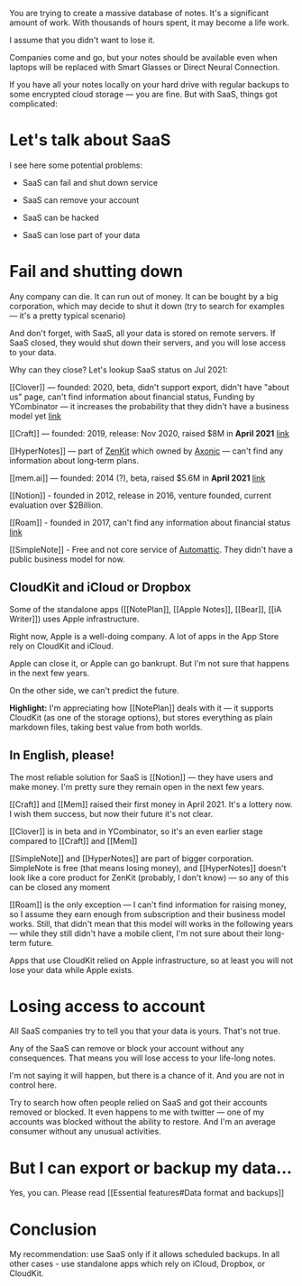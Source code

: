 You are trying to create a massive database of notes. It's a significant amount of work. With thousands of hours spent, it may become a life work. 

  

I assume that you didn't want to lose it. 

  

Companies come and go, but your notes should be available even when laptops will be replaced with Smart Glasses or Direct Neural Connection.

  

If you have all your notes locally on your hard drive with regular backups to some encrypted cloud storage — you are fine. But with SaaS, things got complicated:

  

# Let's talk about SaaS

  

I see here some potential problems: 

  

- SaaS can fail and shut down service

- SaaS can remove your account

- SaaS can be hacked

- SaaS can lose part of your data

  

  

# Fail and shutting down

  

Any company can die. It can run out of money. It can be bought by a big corporation, which may decide to shut it down (try to search for examples — it's a pretty typical scenario) 

  

And don't forget, with SaaS, all your data is stored on remote servers. If SaaS closed, they would shut down their servers, and you will lose access to your data. 

  

Why can they close? Let's lookup SaaS status on Jul 2021:

  

[[Clover]] — founded: 2020, beta, didn't support export, didn't have "about us" page, can't find information about financial status, Funding by YCombinator — it increases the probability that they didn't have a business model yet [link](https://www.ventureradar.com/organisation/Clover/b243e0a9-7148-4a09-9721-6ee7a26ef53c/)

  

[[Craft]] — founded: 2019, release: Nov 2020, raised $8M in ****April 2021**** [link](https://www.ventureradar.com/organisation/Craft%20Docs/3db70f9e-6523-4e69-a46b-83a37ed8b319)

  

[[HyperNotes]] — part of [ZenKit](https://zenkit.com) which owned by [Axonic](https://www.ventureradar.com/organisation/Axonic%20Informationssysteme/f43a0502-a758-4a49-b48c-a00939acdfa2/) — can't find any information about long-term plans. 

  

[[mem.ai]] — founded: 2014 (?), beta, raised $5.6M in **April 2021** [link](https://www.ventureradar.com/organisation/Mem/86447004-e106-41c0-8153-35fd9dbbfe22/)

  

[[Notion]] - founded in 2012, release in 2016, venture founded, current evaluation over $2Billion. 

  

[[Roam]] - founded in 2017, can't find any information about financial status [link](https://www.ventureradar.com/organisation/Roam%20Research/04d4a9f6-891d-496a-922e-ea74b9967813/)

  

[[SimpleNote]] - Free and not core service of [Automattic](https://www.ventureradar.com/organisation/Automattic/0070cace-8bbf-464d-b57a-fafc5f762f30/). They didn't have a public business model for now. 

  

## CloudKit and iCloud or Dropbox

  

Some of the standalone apps ([[NotePlan]], [[Apple Notes]], [[Bear]], [[iA Writer]]) uses Apple infrastructure. 

  

Right now, Apple is a well-doing company. A lot of apps in the App Store rely on CloudKit and iCloud. 

Apple can close it, or Apple can go bankrupt. But I'm not sure that happens in the next few years. 

  

On the other side, we can't predict the future.

  

**Highlight:** I'm appreciating how [[NotePlan]] deals with it — it supports CloudKit (as one of the storage options), but stores everything as plain markdown files, taking best value from both worlds. 

  

## In English, please!

  

The most reliable solution for SaaS is [[Notion]] — they have users and make money. I'm pretty sure they remain open in the next few years. 

  

[[Craft]] and [[Mem]] raised their first money in April 2021. It's a lottery now. I wish them success, but now their future it's not clear.

  

[[Clover]] is in beta and in YCombinator, so it's an even earlier stage compared to [[Craft]] and [[Mem]]

  

[[SimpleNote]] and [[HyperNotes]] are part of bigger corporation. SimpleNote is free (that means losing money), and [[HyperNotes]] doesn't look like a core product for ZenKit (probably, I don't know) — so any of this can be closed any moment

  

[[Roam]] is the only exception — I can't find information for raising money, so I assume they earn enough from subscription and their business model works. Still, that didn't mean that this model will works in the following years — while they still didn't have a mobile client, I'm not sure about their long-term future. 

  

Apps that use CloudKit relied on Apple infrastructure, so at least you will not lose your data while Apple exists. 

  

# Losing access to account

  

All SaaS companies try to tell you that your data is yours. That's not true.

  

Any of the SaaS can remove or block your account without any consequences. That means you will lose access to your life-long notes. 

  

I'm not saying it will happen, but there is a chance of it. And you are not in control here.

  

Try to search how often people relied on SaaS and got their accounts removed or blocked. It even happens to me with twitter — one of my accounts was blocked without the ability to restore. And I'm an average consumer without any unusual activities. 

  

# But I can export or backup my data...

  

Yes, you can. Please read [[Essential features#Data format and backups]]

  

# Conclusion

  

My recommendation: use SaaS only if it allows scheduled backups. In all other cases - use standalone apps which rely on iCloud, Dropbox, or CloudKit.